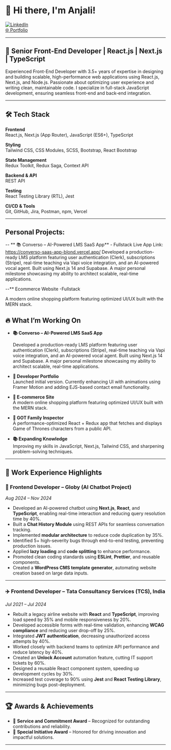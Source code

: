 # 👋 Hi there, I'm Anjali!

[![LinkedIn](https://img.shields.io/badge/LinkedIn-blue?logo=linkedin)](https://www.linkedin.com/in/anjali-ajith-186258177/)  
[🌐 Portfolio](https://anjali-portfolio-developer-wine.vercel.app/)

---

## 🚀 Senior Front-End Developer | React.js | Next.js | TypeScript

Experienced Front-End Developer with 3.5+ years of expertise in designing and building scalable, high-performance web applications using React.js, Next.js, and Node.js. Passionate about optimizing user experience and writing clean, maintainable code. I specialize in full-stack JavaScript development, ensuring seamless front-end and back-end integration.

---

## 🛠️ Tech Stack

**Frontend**  
React.js, Next.js (App Router), JavaScript (ES6+), TypeScript

**Styling**  
Tailwind CSS, CSS Modules, SCSS, Bootstrap, React Bootstrap

**State Management**  
Redux Toolkit, Redux Saga, Context API

**Backend & API**  
REST API

**Testing**  
React Testing Library (RTL), Jest

**CI/CD & Tools**  
Git, GitHub, Jira, Postman, npm, Vercel

---
## Personal Projects:
-- ** 📚 Converso – AI-Powered LMS SaaS App** - Fullstack
Live App Link: https://converso-saas-app-blond.vercel.app/
  Developed a production-ready LMS platform featuring user authentication (Clerk), subscriptions (Stripe), real-time teaching via Vapi voice integration, and an AI-powered vocal agent. Built using Next.js 14 and Supabase. A major personal milestone showcasing my ability to architect scalable, real-time applications.

--** Ecommerce Website -Fullstack

A modern online shopping platform featuring optimized UI/UX built with the MERN stack.

## 🔥 What I’m Working On

- **📚 Converso – AI-Powered LMS SaaS App**

  Developed a production-ready LMS platform featuring user authentication (Clerk), subscriptions (Stripe), real-time teaching via Vapi voice integration, and an AI-powered vocal agent. Built using Next.js 14 and Supabase. A major personal milestone showcasing my ability to architect scalable, real-time applications.

- **🚧 Developer Portfolio**  
  Launched initial version. Currently enhancing UI with animations using Framer Motion and adding EJS-based contact email functionality.

- **🛒 E-commerce Site**  
  A modern online shopping platform featuring optimized UI/UX built with the MERN stack.

- **🧬 GOT Family Inspector**  
  A performance-optimized React + Redux app that fetches and displays Game of Thrones characters from a public API.

- **📚 Expanding Knowledge**  
  Improving my skills in JavaScript, Next.js, Tailwind CSS, and sharpening problem-solving techniques.

---

## 💼 Work Experience Highlights

### 🧠 Frontend Developer – Globy (AI Chatbot Project)  
*Aug 2024 – Nov 2024*

- Developed an AI-powered chatbot using **Next.js**, **React**, and **TypeScript**, enabling real-time interaction and reducing query resolution time by 40%.
- Built a **Chat History Module** using REST APIs for seamless conversation tracking.
- Implemented **modular architecture** to reduce code duplication by 35%.
- Identified 5+ high-severity bugs through end-to-end testing, preventing production issues.
- Applied **lazy loading** and **code splitting** to enhance performance.
- Promoted clean coding standards using **ESLint**, **Prettier**, and reusable components.
- Created a **WordPress CMS template generator**, automating website creation based on large data inputs.

---

### ✈️ Frontend Developer – Tata Consultancy Services (TCS), India  
*Jul 2021 – Jul 2024*

- Rebuilt a legacy airline website with **React** and **TypeScript**, improving load speed by 35% and mobile responsiveness by 20%.
- Developed accessible forms with real-time validation, enhancing **WCAG compliance** and reducing user drop-off by 25%.
- Integrated **JWT authentication**, decreasing unauthorized access attempts by 40%.
- Worked closely with backend teams to optimize API performance and reduce latency by 40%.
- Created an **Unlock Account** automation feature, cutting IT support tickets by 60%.
- Designed a reusable React component system, speeding up development cycles by 30%.
- Increased test coverage to 90% using **Jest** and **React Testing Library**, minimizing bugs post-deployment.

---

## 🏆 Awards & Achievements

- 🏅 **Service and Commitment Award** – Recognized for outstanding contributions and reliability.
- 🏅 **Special Initiative Award** – Honored for driving innovation and impactful solutions.

---
